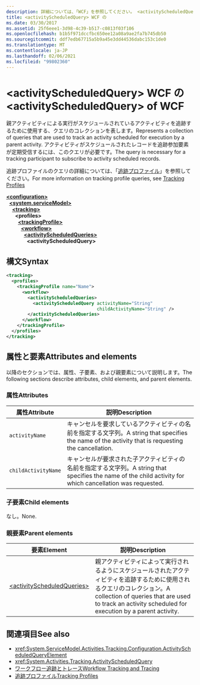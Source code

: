 ```yaml
---
description: 詳細については、「WCF」を参照してください。 <activityScheduledQuery>
title: <activityScheduledQuery> WCF の
ms.date: 03/30/2017
ms.assetid: 25f6eee1-3d98-4c39-b517-c0813f03f106
ms.openlocfilehash: b1b5f971dccfbc650ee12a08a9ae2fa7b745db50
ms.sourcegitcommit: ddf7edb67715a5b9a45e3dd44536dabc153c1de0
ms.translationtype: MT
ms.contentlocale: ja-JP
ms.lasthandoff: 02/06/2021
ms.locfileid: "99802360"
---
```

# <a name="activityscheduledquery-of-wcf"></a><span data-ttu-id="31b30-103">\<activityScheduledQuery> WCF の</span><span class="sxs-lookup"><span data-stu-id="31b30-103">\<activityScheduledQuery> of WCF</span></span>

<span data-ttu-id="31b30-104">親アクティビティによる実行がスケジュールされているアクティビティを追跡するために使用する、クエリのコレクションを表します。</span><span class="sxs-lookup"><span data-stu-id="31b30-104">Represents a collection of queries that are used to track an activity scheduled for execution by a parent activity.</span></span> <span data-ttu-id="31b30-105">アクティビティがスケジュールされたレコードを追跡参加要素が定期受信するには、このクエリが必要です。</span><span class="sxs-lookup"><span data-stu-id="31b30-105">The query is necessary for a tracking participant to subscribe to activity scheduled records.</span></span>  
  
<span data-ttu-id="31b30-106">追跡プロファイルのクエリの詳細については、「[追跡プロファイル](../../../windows-workflow-foundation/tracking-profiles.md)」を参照してください。</span><span class="sxs-lookup"><span data-stu-id="31b30-106">For more information on tracking profile queries, see [Tracking Profiles](../../../windows-workflow-foundation/tracking-profiles.md)</span></span>  
  
[**\<configuration>**](../configuration-element.md)\
&nbsp;&nbsp;[**\<system.serviceModel>**](system-servicemodel.md)\
&nbsp;&nbsp;&nbsp;&nbsp;[**\<tracking>**](tracking-of-wcf.md)\
&nbsp;&nbsp;&nbsp;&nbsp;&nbsp;&nbsp;**\<profiles>**\
&nbsp;&nbsp;&nbsp;&nbsp;&nbsp;&nbsp;&nbsp;&nbsp;[**\<trackingProfile>**](trackingprofile-of-wcf.md)\
&nbsp;&nbsp;&nbsp;&nbsp;&nbsp;&nbsp;&nbsp;&nbsp;&nbsp;&nbsp;[**\<workflow>**](workflow-of-wcf.md)\
&nbsp;&nbsp;&nbsp;&nbsp;&nbsp;&nbsp;&nbsp;&nbsp;&nbsp;&nbsp;&nbsp;&nbsp;[**\<activityScheduledQueries>**](activityscheduledqueries-of-wcf.md)\
&nbsp;&nbsp;&nbsp;&nbsp;&nbsp;&nbsp;&nbsp;&nbsp;&nbsp;&nbsp;&nbsp;&nbsp;&nbsp;&nbsp;**\<activityScheduledQuery>**  
  
## <a name="syntax"></a><span data-ttu-id="31b30-107">構文</span><span class="sxs-lookup"><span data-stu-id="31b30-107">Syntax</span></span>  
  
```xml  
<tracking>
  <profiles>
    <trackingProfile name="Name">
      <workflow>
        <activityScheduledQueries>
          <activityScheduledQuery activityName="String"
                                  childActivityName="String" />
        </activityScheduledQueries>
      </workflow>
    </trackingProfile>
  </profiles>
</tracking>
```  
  
## <a name="attributes-and-elements"></a><span data-ttu-id="31b30-108">属性と要素</span><span class="sxs-lookup"><span data-stu-id="31b30-108">Attributes and elements</span></span>  

<span data-ttu-id="31b30-109">以降のセクションでは、属性、子要素、および親要素について説明します。</span><span class="sxs-lookup"><span data-stu-id="31b30-109">The following sections describe attributes, child elements, and parent elements.</span></span>  
  
### <a name="attributes"></a><span data-ttu-id="31b30-110">属性</span><span class="sxs-lookup"><span data-stu-id="31b30-110">Attributes</span></span>  
  
|<span data-ttu-id="31b30-111">属性</span><span class="sxs-lookup"><span data-stu-id="31b30-111">Attribute</span></span>|<span data-ttu-id="31b30-112">説明</span><span class="sxs-lookup"><span data-stu-id="31b30-112">Description</span></span>|  
|---------------|-----------------|  
|`activityName`|<span data-ttu-id="31b30-113">キャンセルを要求しているアクティビティの名前を指定する文字列。</span><span class="sxs-lookup"><span data-stu-id="31b30-113">A string that specifies the name of the activity that is requesting the cancellation.</span></span>|  
|`childActivityName`|<span data-ttu-id="31b30-114">キャンセルが要求された子アクティビティの名前を指定する文字列。</span><span class="sxs-lookup"><span data-stu-id="31b30-114">A string that specifies the name of the child activity for which cancellation was requested.</span></span>|  
  
### <a name="child-elements"></a><span data-ttu-id="31b30-115">子要素</span><span class="sxs-lookup"><span data-stu-id="31b30-115">Child elements</span></span>

<span data-ttu-id="31b30-116">なし。</span><span class="sxs-lookup"><span data-stu-id="31b30-116">None.</span></span>
  
### <a name="parent-elements"></a><span data-ttu-id="31b30-117">親要素</span><span class="sxs-lookup"><span data-stu-id="31b30-117">Parent elements</span></span>  
  
|<span data-ttu-id="31b30-118">要素</span><span class="sxs-lookup"><span data-stu-id="31b30-118">Element</span></span>|<span data-ttu-id="31b30-119">説明</span><span class="sxs-lookup"><span data-stu-id="31b30-119">Description</span></span>|  
|-------------|-----------------|  
|[\<activityScheduledQueries>](activityscheduledqueries-of-wcf.md)|<span data-ttu-id="31b30-120">親アクティビティによって実行されるようにスケジュールされたアクティビティを追跡するために使用されるクエリのコレクション。</span><span class="sxs-lookup"><span data-stu-id="31b30-120">A collection of queries that are used to track an activity scheduled for execution by a parent activity.</span></span>|  
  
## <a name="see-also"></a><span data-ttu-id="31b30-121">関連項目</span><span class="sxs-lookup"><span data-stu-id="31b30-121">See also</span></span>

- <xref:System.ServiceModel.Activities.Tracking.Configuration.ActivityScheduledQueryElement>
- <xref:System.Activities.Tracking.ActivityScheduledQuery>
- [<span data-ttu-id="31b30-122">ワークフロー追跡とトレース</span><span class="sxs-lookup"><span data-stu-id="31b30-122">Workflow Tracking and Tracing</span></span>](../../../windows-workflow-foundation/workflow-tracking-and-tracing.md)
- [<span data-ttu-id="31b30-123">追跡プロファイル</span><span class="sxs-lookup"><span data-stu-id="31b30-123">Tracking Profiles</span></span>](../../../windows-workflow-foundation/tracking-profiles.md)

